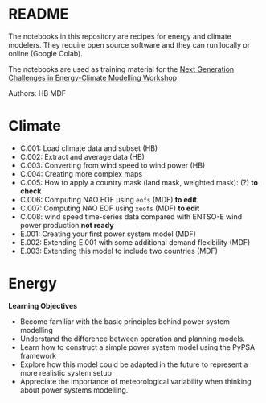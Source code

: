 # README

The notebooks in this repository are recipes for energy and climate modelers. They require open source software and they can run locally or online (Google Colab). 

The notebooks are used as training material for the [Next Generation Challenges in Energy-Climate Modelling Workshop](https://research.reading.ac.uk/met-energy/next-generation-challenges-workshop/next-generation-energy-climate-modelling-2024/)

Authors: 
HB
MDF

# Climate

*   C.001: Load climate data and subset (HB)
*   C.002: Extract and average data (HB)
*   C.003: Converting from wind speed to wind power (HB)
*   C.004: Creating more complex maps
*   C.005: How to apply a country mask (land mask, weighted mask): (?) **to check**
*   C.006: Computing NAO EOF using `eofs` (MDF) **to edit**
*   C.007: Computing NAO EOF using `xeofs` (MDF) **to edit**
*   C.008: wind speed time-series data compared with ENTSO-E wind power production **not ready**
*   E.001: Creating your first power system model (MDF)
*   E.002: Extending E.001 with some additional demand flexibility (MDF)
*   E.003: Extending this model to include two countries (MDF)

# Energy

**Learning Objectives**
*  Become familiar with the basic principles behind power system modelling
* Understand the difference between operation and planning models.
* Learn how to construct a simple power system model using the PyPSA framework
* Explore how this model could be adapted in the future to represent a more realistic system setup
* Appreciate the importance of meteorological variability when thinking about power systems modelling.


